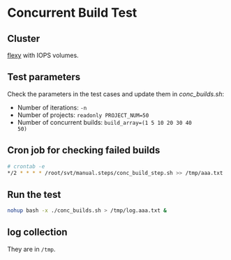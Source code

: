 
# Concurrent Build Test

## Cluster

[flexy](../learn/flexy.md) with IOPS volumes.

## Test parameters

Check the parameters in the test cases and update them in *conc_builds.sh*:

* Number of iterations: <code>-n</code>
* Number of projects: <code>readonly PROJECT_NUM=50</code>
* Number of concurrent builds: <code>build_array=(1 5 10 20 30 40 50)</code>

## Cron job for checking failed builds

```sh
# crontab -e
*/2 * * * * /root/svt/manual.steps/conc_build_step.sh >> /tmp/aaa.txt
```

## Run the test

```sh
nohup bash -x ./conc_builds.sh > /tmp/log.aaa.txt &
```

## log collection

They are in <code>/tmp</code>.

